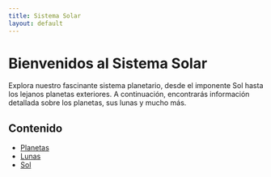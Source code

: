 ```yaml
---
title: Sistema Solar
layout: default
---
```


# Bienvenidos al Sistema Solar

Explora nuestro fascinante sistema planetario, desde el imponente Sol hasta los lejanos planetas exteriores. A continuación, encontrarás información detallada sobre los planetas, sus lunas y mucho más.

## Contenido

- [Planetas](planetas.md/)
- [Lunas](lunas.md/)
- [Sol](sol.md/)

